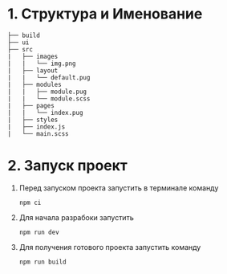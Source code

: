 # 1. Структура и Именование

    ├── build
    ├── ui
    ├── src
    |   ├── images
    |   |   └── img.png
    |   ├── layout
    |   |   └── default.pug
    |   ├── modules
    |   |   ├── module.pug
    |   |   └── module.scss
    |   ├── pages
    |   |   └── index.pug
    |   ├── styles
    |   ├── index.js
    |   └── main.scss


# 2. Запуск проект

1. Перед запуском проекта запустить в терминале команду
   ```
   npm ci
   ```
2. Для начала разрабоки запустить
   ```
   npm run dev
   ```
3. Для получения готового проекта запустить команду
   ```
   npm run build
   ```
